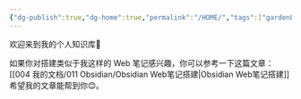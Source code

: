 ```yaml
---
{"dg-publish":true,"dg-home":true,"permalink":"/HOME/","tags":["gardenEntry"],"dgPassFrontmatter":true,"created":"2024-04-08T18:39:06.392+08:00","updated":"2024-10-20T11:12:19.705+08:00"}
---
```


欢迎来到我的个人知识库👏

如果你对搭建类似于我这样的 Web 笔记感兴趣，你可以参考一下这篇文章： [[004 我的文档/011 Obsidian/Obsidian Web笔记搭建\|Obsidian Web笔记搭建]] 希望我的文章能帮到你😊。